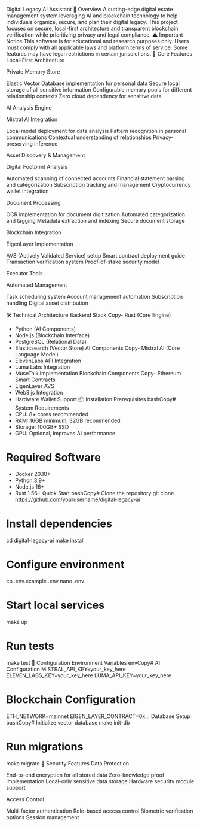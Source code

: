 Digital Legacy AI Assistant 🌟
Overview
A cutting-edge digital estate management system leveraging AI and blockchain technology to help individuals organize, secure, and plan their digital legacy. This project focuses on secure, local-first architecture and transparent blockchain verification while prioritizing privacy and legal compliance.
⚠️ Important Notice
This software is for educational and research purposes only. Users must comply with all applicable laws and platform terms of service. Some features may have legal restrictions in certain jurisdictions.
🌟 Core Features
Local-First Architecture

Private Memory Store

Elastic Vector Database implementation for personal data
Secure local storage of all sensitive information
Configurable memory pools for different relationship contexts
Zero cloud dependency for sensitive data



AI Analysis Engine

Mistral AI Integration

Local model deployment for data analysis
Pattern recognition in personal communications
Contextual understanding of relationships
Privacy-preserving inference



Asset Discovery & Management

Digital Footprint Analysis

Automated scanning of connected accounts
Financial statement parsing and categorization
Subscription tracking and management
Cryptocurrency wallet integration


Document Processing

OCR implementation for document digitization
Automated categorization and tagging
Metadata extraction and indexing
Secure document storage



Blockchain Integration

EigenLayer Implementation

AVS (Actively Validated Service) setup
Smart contract deployment guide
Transaction verification system
Proof-of-stake security model



Executor Tools

Automated Management

Task scheduling system
Account management automation
Subscription handling
Digital asset distribution



🛠️ Technical Architecture
Backend Stack
Copy- Rust (Core Engine)
- Python (AI Components)
- Node.js (Blockchain Interface)
- PostgreSQL (Relational Data)
- Elasticsearch (Vector Store)
AI Components
Copy- Mistral AI (Core Language Model)
- ElevenLabs API Integration
- Luma Labs Integration
- MuseTalk Implementation
Blockchain Components
Copy- Ethereum Smart Contracts
- EigenLayer AVS
- Web3.js Integration
- Hardware Wallet Support
📦 Installation
Prerequisites
bashCopy# System Requirements
- CPU: 8+ cores recommended
- RAM: 16GB minimum, 32GB recommended
- Storage: 100GB+ SSD
- GPU: Optional, improves AI performance

# Required Software
- Docker 20.10+
- Python 3.9+
- Node.js 16+
- Rust 1.56+
Quick Start
bashCopy# Clone the repository
git clone https://github.com/yourusername/digital-legacy-ai

# Install dependencies
cd digital-legacy-ai
make install

# Configure environment
cp .env.example .env
nano .env

# Start local services
make up

# Run tests
make test
🔧 Configuration
Environment Variables
envCopy# AI Configuration
MISTRAL_API_KEY=your_key_here
ELEVEN_LABS_KEY=your_key_here
LUMA_API_KEY=your_key_here

# Blockchain Configuration
ETH_NETWORK=mainnet
EIGEN_LAYER_CONTRACT=0x...
Database Setup
bashCopy# Initialize vector database
make init-db

# Run migrations
make migrate
🔐 Security Features
Data Protection

End-to-end encryption for all stored data
Zero-knowledge proof implementation
Local-only sensitive data storage
Hardware security module support

Access Control

Multi-factor authentication
Role-based access control
Biometric verification options
Session management
